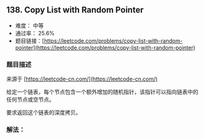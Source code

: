 ## 138. Copy List with Random Pointer

- 难度： 中等
- 通过率： 25.6%
- 题目链接：[https://leetcode.com/problems/copy-list-with-random-pointer](https://leetcode.com/problems/copy-list-with-random-pointer)


### 题目描述

来源于 [https://leetcode-cn.com/](https://leetcode-cn.com/)

<p>给定一个链表，每个节点包含一个额外增加的随机指针，该指针可以指向链表中的任何节点或空节点。</p>

<p>要求返回这个链表的深度拷贝。&nbsp;</p>


### 解法：